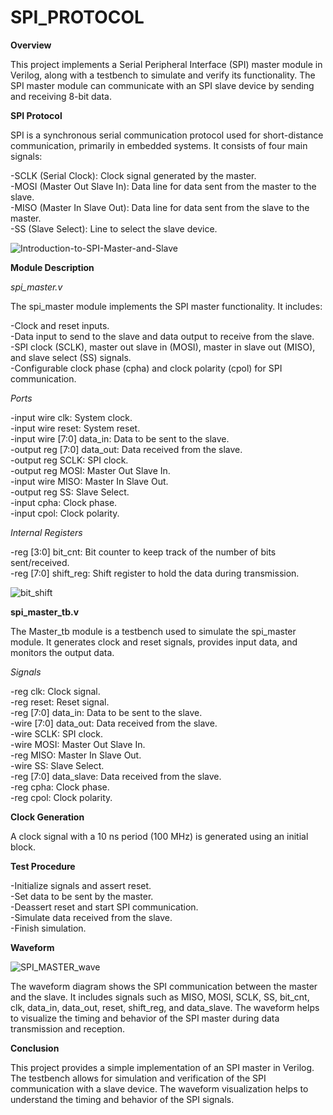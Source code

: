 # SPI_PROTOCOL

**Overview**

This project implements a Serial Peripheral Interface (SPI) master module in Verilog, along with a testbench to simulate and verify its functionality. The SPI master module can communicate with an SPI slave device by sending and receiving 8-bit data.

**SPI Protocol**  

SPI is a synchronous serial communication protocol used for short-distance communication, primarily in embedded systems. It consists of four main signals:  

-SCLK (Serial Clock): Clock signal generated by the master.  
-MOSI (Master Out Slave In): Data line for data sent from the master to the slave.  
-MISO (Master In Slave Out): Data line for data sent from the slave to the master.  
-SS (Slave Select): Line to select the slave device.  

![Introduction-to-SPI-Master-and-Slave](https://github.com/monil667/SPI_PROTOCOL_VERILOG/assets/136303932/3e9ad12e-5eeb-47fa-8af7-1f2d580ab588)


**Module Description**  

_spi_master.v_  

The spi_master module implements the SPI master functionality. It includes:  

-Clock and reset inputs.  
-Data input to send to the slave and data output to receive from the slave.  
-SPI clock (SCLK), master out slave in (MOSI), master in slave out (MISO), and slave select (SS) signals.  
-Configurable clock phase (cpha) and clock polarity (cpol) for SPI communication.  

_Ports_  

-input wire clk: System clock.  
-input wire reset: System reset.  
-input wire [7:0] data_in: Data to be sent to the slave.  
-output reg [7:0] data_out: Data received from the slave.  
-output reg SCLK: SPI clock.  
-output reg MOSI: Master Out Slave In.  
-input wire MISO: Master In Slave Out.  
-output reg SS: Slave Select.  
-input cpha: Clock phase.  
-input cpol: Clock polarity.  

_Internal Registers_  

-reg [3:0] bit_cnt: Bit counter to keep track of the number of bits sent/received.  
-reg [7:0] shift_reg: Shift register to hold the data during transmission.  

![bit_shift](https://github.com/monil667/SPI_PROTOCOL_VERILOG/assets/136303932/9e31943f-dac2-4075-bf50-7988f5a47114)


**spi_master_tb.v**   

The Master_tb module is a testbench used to simulate the spi_master module. It generates clock and reset signals, provides input data, and monitors the output data.  

_Signals_  

-reg clk: Clock signal.  
-reg reset: Reset signal.  
-reg [7:0] data_in: Data to be sent to the slave.  
-wire [7:0] data_out: Data received from the slave.  
-wire SCLK: SPI clock.  
-wire MOSI: Master Out Slave In.  
-reg MISO: Master In Slave Out.  
-wire SS: Slave Select.  
-reg [7:0] data_slave: Data received from the slave.  
-reg cpha: Clock phase.  
-reg cpol: Clock polarity.  

**Clock Generation**  

A clock signal with a 10 ns period (100 MHz) is generated using an initial block.  

**Test Procedure**  

-Initialize signals and assert reset.  
-Set data to be sent by the master.  
-Deassert reset and start SPI communication.  
-Simulate data received from the slave.  
-Finish simulation.    

**Waveform**  

![SPI_MASTER_wave](https://github.com/monil667/SPI_PROTOCOL_VERILOG/assets/136303932/99783a9f-4047-41a7-b60c-1c91b76e102b)


The waveform diagram shows the SPI communication between the master and the slave. It includes signals such as MISO, MOSI, SCLK, SS, bit_cnt, clk, data_in, data_out, reset, shift_reg, and data_slave. The waveform helps to visualize the timing and behavior of the SPI master during data transmission and reception.  

**Conclusion**  

This project provides a simple implementation of an SPI master in Verilog. The testbench allows for simulation and verification of the SPI communication with a slave device. The waveform visualization helps to understand the timing and behavior of the SPI signals.  
